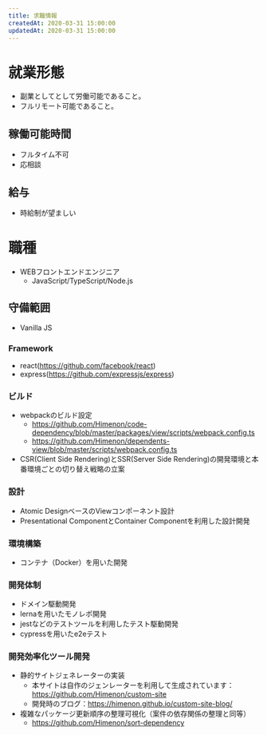 ```yaml
---
title: 求職情報
createdAt: 2020-03-31 15:00:00
updatedAt: 2020-03-31 15:00:00
---
```


# 就業形態

* 副業としてとして労働可能であること。
* フルリモート可能であること。

## 稼働可能時間

* フルタイム不可
* 応相談

## 給与

* 時給制が望ましい

# 職種

* WEBフロントエンドエンジニア
  * JavaScript/TypeScript/Node.js

## 守備範囲

* Vanilla JS

### Framework

* react(<https://github.com/facebook/react>)
* express(<https://github.com/expressjs/express>)

### ビルド

* webpackのビルド設定
  * https://github.com/Himenon/code-dependency/blob/master/packages/view/scripts/webpack.config.ts
  * https://github.com/Himenon/dependents-view/blob/master/scripts/webpack.config.ts
* CSR(Client Side Rendering)とSSR(Server Side Rendering)の開発環境と本番環境ごとの切り替え戦略の立案

### 設計

* Atomic DesignベースのViewコンポーネント設計
* Presentational ComponentとContainer Componentを利用した設計開発

### 環境構築

* コンテナ（Docker）を用いた開発

### 開発体制

* ドメイン駆動開発
* lernaを用いたモノレポ開発
* jestなどのテストツールを利用したテスト駆動開発
* cypressを用いたe2eテスト

### 開発効率化ツール開発

* 静的サイトジェネレーターの実装
  * 本サイトは自作のジェンレーターを利用して生成されています：<https://github.com/Himenon/custom-site>
  * 開発時のブログ：<https://himenon.github.io/custom-site-blog/>
* 複雑なパッケージ更新順序の整理可視化（案件の依存関係の整理と同等）
  * https://github.com/Himenon/sort-dependency
